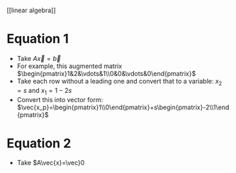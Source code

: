 [[linear algebra]]
# Equation 1
- Take $A\vec{x}=\vec{b}$
- For example, this augmented matrix $\begin{pmatrix}1&2&\vdots&1\\0&0&\vdots&0\end{pmatrix}$
- Take each row without a leading one and convert that to a variable: $x_2=s$ and $x_1=1-2s$
- Convert this into vector form: $\vec{x_p}=\begin{pmatrix}1\\0\end{pmatrix}+s\begin{pmatrix}-2\\1\end{pmatrix}$

# Equation 2
- Take $A\vec{x}=\vec}0